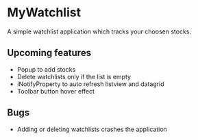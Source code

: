# MyWatchlist
 A simple watchlist application which tracks your choosen stocks.
 
 ## Upcoming features
 * Popup to add stocks
 * Delete watchlists only if the list is empty
 * iNotifyProperty to auto refresh listview and datagrid
 * Toolbar button hover effect

## Bugs
* Adding or deleting watchlists crashes the application
